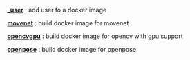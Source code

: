 **[_user](docker/_user)** : add user to a docker image

**[movenet](docker/movenet)** : build docker image for movenet

**[opencvgpu](docker/opencvgpu)** : build docker image for opencv with gpu support

**[openpose](docker/openpose)** : build docker image for openpose
